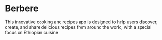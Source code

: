 # Berbere
This innovative cooking and recipes app is designed to help users discover, create, and share delicious recipes from around the world, with a special focus on Ethiopian cuisine
